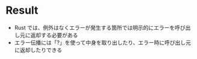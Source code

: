 # Result

- Rust では、例外はなくエラーが発生する箇所では明示的にエラーを呼び出し元に返却する必要がある
- エラー伝播には「?」を使って中身を取り出したり、エラー時に呼び出し元に返却したりできる
